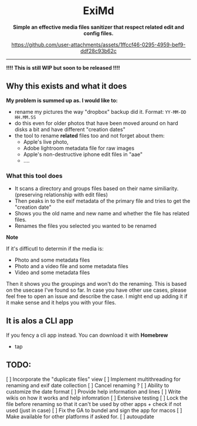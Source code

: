 <div align="center">

# ExiMd

**Simple an effective media files sanitizer that respect related edit and config files.**


https://github.com/user-attachments/assets/1ffccf46-0295-4959-bef9-ddf28c93b62c


</div>

---

**!!!! This is still WIP but soon to be released !!!!**


## Why this exists and what it does

**My problem is summed up as. I would like to:**

- rename my pictures the way "dropbox" backup did it. Format: `YY-MM-DD HH.MM.SS`
- do this even for older photos that have been moved around on hard disks a bit and have different "creation dates"
- the tool to rename **related** files too and not forget about them:
    - Apple's live photo,
    - Adobe lightroom metadata file for raw images
    - Apple's non-destructive iphone edit files in "aae"
    - ....


  
### What this tool does

- It scans a directory and groups files based on their name similiarity. (preserving relationship with edit files)
- Then peaks in to the exif metadata of the primary file and tries to get the "creation date"
- Shows you the old name and new name and whether the file has related files.
- Renames the files you selected you wanted to be renamed

**Note**

If it's difficutl to determin if the media is:

- Photo and some metadata files
- Photo and a video file and some metadata files
- Video and some metadata files

Then it shows you the groupings and won't do the renaming. This is based on the usecase I've found so far. In case you have other use cases, please feel free to open an issue and describe the case. I might end up adding it if it make sense and it helps you with your files. 


## It is alos a CLI app

If you fency a cli app instead. You can download it with **Homebrew**

- tap




## TODO: 

[ ] Incorporate the "duplicate files" view
[ ] Implement multithreading for renaming and exif date collection 
[ ] Cancel renaming ? 
[ ] Ability to customize the date format
[ ] Provide help information and lines
[ ] Write wikis on how it works and help infomration
[ ] Extensive testing 
[ ] Lock the file before renaming so that it can't be used by other apps + check if not used (just in case)
[ ] Fix the GA to bundel and sign the app for macos
[ ] Make available for other platforms if asked for. 
[ ] autoupdate 

